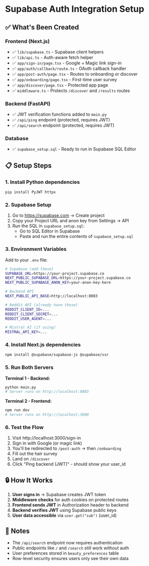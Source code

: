 # Supabase Auth Integration Setup

## ✅ What's Been Created

### Frontend (Next.js)
- ✅ `lib/supabase.ts` - Supabase client helpers
- ✅ `lib/api.ts` - Auth-aware fetch helper
- ✅ `app/sign-in/page.tsx` - Google + Magic link sign-in
- ✅ `app/auth/callback/route.ts` - OAuth callback handler
- ✅ `app/post-auth/page.tsx` - Routes to onboarding or discover
- ✅ `app/onboarding/page.tsx` - First-time user survey
- ✅ `app/discover/page.tsx` - Protected app page
- ✅ `middleware.ts` - Protects `/discover` and `/results` routes

### Backend (FastAPI)
- ✅ JWT verification functions added to `main.py`
- ✅ `/api/ping` endpoint (protected, requires JWT)
- ✅ `/api/search` endpoint (protected, requires JWT)

### Database
- ✅ `supabase_setup.sql` - Ready to run in Supabase SQL Editor

## 📋 Setup Steps

### 1. Install Python dependencies
```bash
pip install PyJWT httpx
```

### 2. Supabase Setup

1. Go to https://supabase.com → Create project
2. Copy your Project URL and anon key from Settings → API
3. Run the SQL in `supabase_setup.sql`:
   - Go to SQL Editor in Supabase
   - Paste and run the entire contents of `supabase_setup.sql`

### 3. Environment Variables

Add to your `.env` file:
```bash
# Supabase (add these)
SUPABASE_URL=https://your-project.supabase.co
NEXT_PUBLIC_SUPABASE_URL=https://your-project.supabase.co
NEXT_PUBLIC_SUPABASE_ANON_KEY=your-anon-key-here

# Backend API
NEXT_PUBLIC_API_BASE=http://localhost:8083

# Reddit API (already have these)
REDDIT_CLIENT_ID=...
REDDIT_CLIENT_SECRET=...
REDDIT_USER_AGENT=...

# Mistral AI (if using)
MISTRAL_API_KEY=...
```

### 4. Install Next.js dependencies
```bash
npm install @supabase/supabase-js @supabase/ssr
```

### 5. Run Both Servers

**Terminal 1 - Backend:**
```bash
python main.py
# Server runs on http://localhost:8083
```

**Terminal 2 - Frontend:**
```bash
npm run dev
# Server runs on http://localhost:3000
```

### 6. Test the Flow

1. Visit http://localhost:3000/sign-in
2. Sign in with Google (or magic link)
3. You'll be redirected to `/post-auth` → then `/onboarding`
4. Fill out the hair survey
5. Land on `/discover`
6. Click "Ping backend (JWT)" - should show your user_id

## 🔒 How It Works

1. **User signs in** → Supabase creates JWT token
2. **Middleware checks** for auth cookies on protected routes
3. **Frontend sends JWT** in Authorization header to backend
4. **Backend verifies JWT** using Supabase public keys
5. **User data accessible** via `user.get("sub")` (user_id)

## 📝 Notes

- The `/api/search` endpoint now requires authentication
- Public endpoints like `/` and `/search` still work without auth
- User preferences stored in `beauty_preferences` table
- Row-level security ensures users only see their own data

